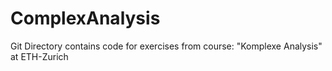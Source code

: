 # ComplexAnalysis

Git Directory contains code for exercises from course: "Komplexe Analysis" at ETH-Zurich
